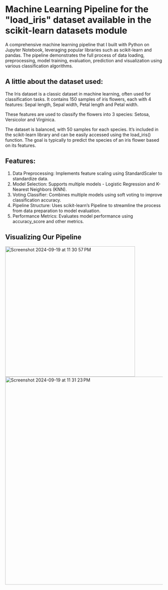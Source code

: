 # Machine Learning Pipeline for the "load_iris" dataset available in the scikit-learn datasets module 

A comprehensive machine learning pipeline that I built with Python on Jupyter Notebook, leveraging popular libraries such as scikit-learn and pandas. 
The pipeline demonstrates the full process of data loading, preprocessing, model training, evaluation, prediction and visualization using various classification algorithms.

## A little about the dataset used:

The Iris dataset is a classic dataset in machine learning, often used for classification tasks. It contains 150 samples of iris flowers, each with 4 features:
Sepal length, Sepal width, Petal length and Petal width.

These features are used to classify the flowers into 3 species: 
Setosa, Versicolor and Virginica.

The dataset is balanced, with 50 samples for each species. It’s included in the scikit-learn library and can be easily accessed using the load_iris() function.
The goal is typically to predict the species of an iris flower based on its features.

## Features:
1. Data Preprocessing: Implements feature scaling using StandardScaler to standardize data.
2. Model Selection: Supports multiple models - Logistic Regression and K-Nearest Neighbors (KNN). 
3. Voting Classifier: Combines multiple models using soft voting to improve classification accuracy.
4. Pipeline Structure: Uses scikit-learn’s Pipeline to streamline the process from data preparation to model evaluation.
5. Performance Metrics: Evaluates model performance using accuracy_score and other metrics.


## Visualizing Our Pipeline

<img width="415" alt="Screenshot 2024-09-19 at 11 30 57 PM" src="https://github.com/user-attachments/assets/b2a89589-ed4b-46a3-9813-a21626a5540e">

<img width="662" alt="Screenshot 2024-09-19 at 11 31 23 PM" src="https://github.com/user-attachments/assets/cf07cc9d-6da7-45d7-8ea9-2986409bbd0a">
